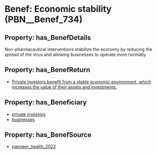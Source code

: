 # Benef: __Economic stability__ (PBN__Benef_734)

## Property: has_BenefDetails

Non-pharmaceutical interventions stabilize the economy by reducing the spread of the virus and allowing businesses to operate more normally.

## Property: has_BenefReturn

* [Private investors benefit from a stable economic environment, which increases the value of their assets and investments.](../BenefReturn/PBN__BenefReturn_792)

## Property: has_Beneficiary

* [private investors](../Stakeholder/PBN__Stakeholder_89)
* [businesses](../Stakeholder/PBN__Stakeholder_147)

## Property: has_BenefSource

* [panneer_health_2022](../Article/PBN__Article_144)

